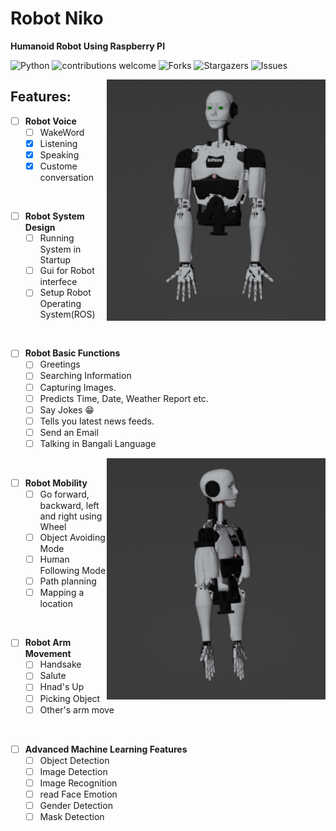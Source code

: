 # Robot Niko
**Humanoid Robot Using Raspberry PI**

![Python](https://img.shields.io/badge/python-v3.7+-blue.svg)
![contributions welcome](https://img.shields.io/badge/contributions-welcome-brightgreen.svg?style=flat)
![Forks](https://img.shields.io/github/forks/devjewel01/Robot-Niko.svg?logo=github)
![Stargazers](https://img.shields.io/github/stars/devjewel01/Robot-Niko.svg?logo=github)
![Issues](https://img.shields.io/github/issues/devjewel01/Robot-Niko.svg?logo=github)

<img align='right' src="extras/images/robot-front.png" width="350">

## Features:
- [ ] **Robot Voice**
  - [ ] WakeWord
  - [X] Listening
  - [X] Speaking
  - [X] Custome conversation
  
<br>

- [ ] **Robot System Design**
  - [ ] Running System in Startup
  - [ ] Gui for Robot interfece
  - [ ] Setup Robot Operating System(ROS)

<br>

- [ ] **Robot Basic Functions**
  - [ ] Greetings
  - [ ] Searching Information
  - [ ] Capturing Images.
  - [ ] Predicts Time, Date, Weather Report etc. 
  - [ ] Say Jokes :grin:
  - [ ] Tells you latest news feeds.
  - [ ] Send an Email
  - [ ] Talking in Bangali Language

<img align='right' src="extras/images/robot-side.png" width="350">

<br>

- [ ] **Robot Mobility**
  - [ ] Go forward, backward, left and right using Wheel 
  - [ ] Object Avoiding Mode 
  - [ ] Human Following Mode 
  - [ ] Path planning
  - [ ] Mapping a location 
  
<br>

- [ ] **Robot Arm Movement**
  - [ ] Handsake 
  - [ ] Salute 
  - [ ] Hnad's Up 
  - [ ] Picking Object
  - [ ] Other's arm move 

<br>

- [ ] **Advanced Machine Learning Features**
  - [ ] Object Detection
  - [ ] Image Detection
  - [ ] Image Recognition 
  - [ ] read Face Emotion
  - [ ] Gender Detection 
  - [ ] Mask Detection 

